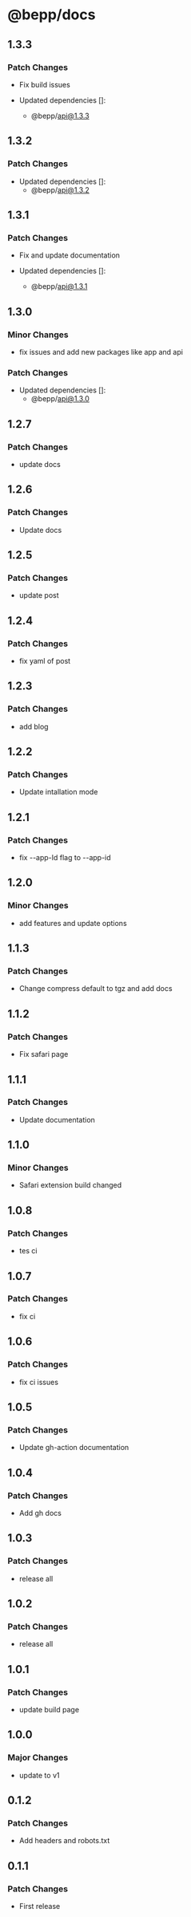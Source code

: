 # @bepp/docs

## 1.3.3

### Patch Changes

- Fix build issues

- Updated dependencies []:
  - @bepp/api@1.3.3

## 1.3.2

### Patch Changes

- Updated dependencies []:
  - @bepp/api@1.3.2

## 1.3.1

### Patch Changes

- Fix and update documentation

- Updated dependencies []:
  - @bepp/api@1.3.1

## 1.3.0

### Minor Changes

- fix issues and add new packages like app and api

### Patch Changes

- Updated dependencies []:
  - @bepp/api@1.3.0

## 1.2.7

### Patch Changes

- update docs

## 1.2.6

### Patch Changes

- Update docs

## 1.2.5

### Patch Changes

- update post

## 1.2.4

### Patch Changes

- fix yaml of post

## 1.2.3

### Patch Changes

- add blog

## 1.2.2

### Patch Changes

- Update intallation mode

## 1.2.1

### Patch Changes

- fix --app-Id flag to --app-id

## 1.2.0

### Minor Changes

- add features and update options

## 1.1.3

### Patch Changes

- Change compress default to tgz and add docs

## 1.1.2

### Patch Changes

- Fix safari page

## 1.1.1

### Patch Changes

- Update documentation

## 1.1.0

### Minor Changes

- Safari extension build changed

## 1.0.8

### Patch Changes

- tes ci

## 1.0.7

### Patch Changes

- fix ci

## 1.0.6

### Patch Changes

- fix ci issues

## 1.0.5

### Patch Changes

- Update gh-action documentation

## 1.0.4

### Patch Changes

- Add gh docs

## 1.0.3

### Patch Changes

- release all

## 1.0.2

### Patch Changes

- release all

## 1.0.1

### Patch Changes

- update build page

## 1.0.0

### Major Changes

- update to v1

## 0.1.2

### Patch Changes

- Add headers and robots.txt

## 0.1.1

### Patch Changes

- First release
